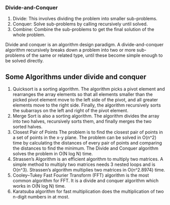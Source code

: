 ### Divide-and-Conquer
1. Divide: This involves dividing the problem into smaller sub-problems.
2. Conquer: Solve sub-problems by calling recursively until solved.
3. Combine: Combine the sub-problems to get the final solution of the whole problem.

Divide and conquer is an algorithm design paradigm. A divide-and-conquer algorithm recursively breaks down a problem into two or more sub-problems
of the same or related type, until these become simple enough to be solved directly.

## Some Algorithms under divide and conquer
1. Quicksort is a sorting algorithm. The algorithm picks a pivot element and rearranges the array elements so that all elements smaller than the picked pivot element move to the left side of the pivot, and all greater elements move to the right side. Finally, the algorithm recursively sorts the subarrays on the left and right of the pivot element.
2. Merge Sort is also a sorting algorithm. The algorithm divides the array into two halves, recursively sorts them, and finally merges the two sorted halves.
3. Closest Pair of Points The problem is to find the closest pair of points in a set of points in the x-y plane. The problem can be solved in O(n^2) time by calculating the distances of every pair of points and comparing the distances to find the minimum. The Divide and Conquer algorithm solves the problem in O(N log N) time.
4. Strassen’s Algorithm is an efficient algorithm to multiply two matrices. A simple method to multiply two matrices needs 3 nested loops and is O(n^3). Strassen’s algorithm multiplies two matrices in O(n^2.8974) time.
5. Cooley–Tukey Fast Fourier Transform (FFT) algorithm is the most common algorithm for FFT. It is a divide and conquer algorithm which works in O(N log N) time.
6. Karatsuba algorithm for fast multiplication does the multiplication of two n-digit numbers in at most.


 
